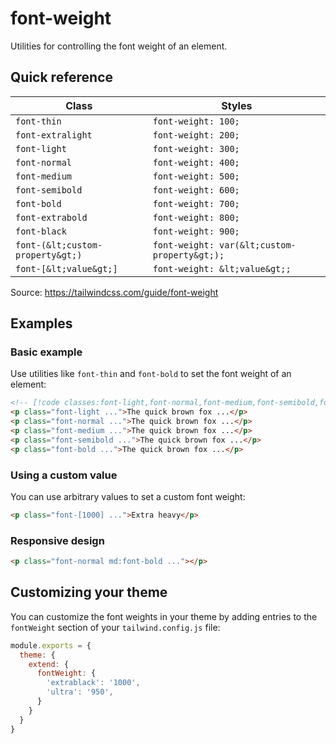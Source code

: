 # font-weight

Utilities for controlling the font weight of an element.

## Quick reference

| Class | Styles |
|---|---|
| `font-thin` | `font-weight: 100;` |
| `font-extralight` | `font-weight: 200;` |
| `font-light` | `font-weight: 300;` |
| `font-normal` | `font-weight: 400;` |
| `font-medium` | `font-weight: 500;` |
| `font-semibold` | `font-weight: 600;` |
| `font-bold` | `font-weight: 700;` |
| `font-extrabold` | `font-weight: 800;` |
| `font-black` | `font-weight: 900;` |
| `font-(&lt;custom-property&gt;)` | `font-weight: var(&lt;custom-property&gt;);` |
| `font-[&lt;value&gt;]` | `font-weight: &lt;value&gt;;` |

Source: https://tailwindcss.com/guide/font-weight

## Examples

### Basic example

Use utilities like `font-thin` and `font-bold` to set the font weight of an element:

```html
<!-- [!code classes:font-light,font-normal,font-medium,font-semibold,font-bold] -->
<p class="font-light ...">The quick brown fox ...</p>
<p class="font-normal ...">The quick brown fox ...</p>
<p class="font-medium ...">The quick brown fox ...</p>
<p class="font-semibold ...">The quick brown fox ...</p>
<p class="font-bold ...">The quick brown fox ...</p>
```

### Using a custom value

You can use arbitrary values to set a custom font weight:

```html
<p class="font-[1000] ...">Extra heavy</p>
```

### Responsive design

```html
<p class="font-normal md:font-bold ..."></p>
```

## Customizing your theme

You can customize the font weights in your theme by adding entries to the `fontWeight` section of your `tailwind.config.js` file:

```js
module.exports = {
  theme: {
    extend: {
      fontWeight: {
        'extrablack': '1000',
        'ultra': '950',
      }
    }
  }
}
```

